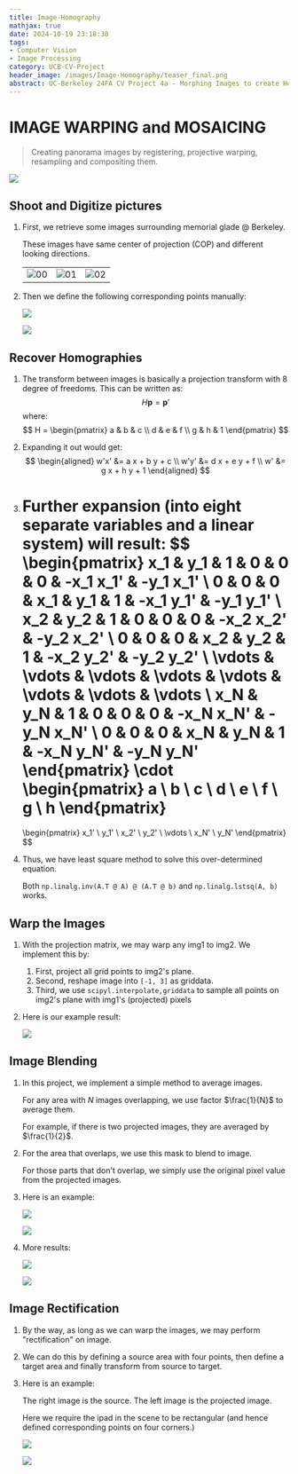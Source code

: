 ```yaml
---
title: Image-Homography
mathjax: true
date: 2024-10-19 23:18:38
tags:
- Computer Vision
- Image Processing
category: UCB-CV-Project
header_image: /images/Image-Homography/teaser_final.png
abstract: UC-Berkeley 24FA CV Project 4a - Morphing Images to create Homography.
---
```


# IMAGE WARPING and MOSAICING

> Creating panorama images by registering, projective warping, resampling and compositing them.

![](/images/Image-Homography/final.png)

## Shoot and Digitize pictures

1. First, we retrieve some images surrounding memorial glade @ Berkeley.

   These images have same center of projection (COP) and different looking directions.

   <table>
      <tr>
        <td><img src="/images/Image-Homography/00.jpg" alt="00"></td>
        <td><img src="/images/Image-Homography/01.jpg" alt="01"></td>
        <td><img src="/images/Image-Homography/02.jpg" alt="02"></td>
      </tr>
    </table>

2. Then we define the following corresponding points manually:

   ![](/images/Image-Homography/corr1.png)

   ![](/images/Image-Homography/corr2.png)

## Recover Homographies

1. The transform between images is basically a projection transform with 8 degree of freedoms. This can be written as:
   $$
   H \mathbf{p} = \mathbf{p}'
   $$
   where:
   $$
   H = 
   \begin{pmatrix}
   a & b & c \\
   d & e & f \\
   g & h & 1
   \end{pmatrix}
   $$

2. Expanding it out would get:
   $$
   \begin{aligned}
   w'x' &= a x + b y + c \\
   w'y' &= d x + e y + f \\
   w' &= g x + h y + 1
   \end{aligned}
   $$

3. Further expansion (into eight separate variables and a linear system) will result:
   $$
   \begin{pmatrix}
   x_1 & y_1 & 1 & 0 & 0 & 0 & -x_1 x_1' & -y_1 x_1' \\
   0 & 0 & 0 & x_1 & y_1 & 1 & -x_1 y_1' & -y_1 y_1' \\
   x_2 & y_2 & 1 & 0 & 0 & 0 & -x_2 x_2' & -y_2 x_2' \\
   0 & 0 & 0 & x_2 & y_2 & 1 & -x_2 y_2' & -y_2 y_2' \\
   \vdots & \vdots & \vdots & \vdots & \vdots & \vdots & \vdots & \vdots \\
   x_N & y_N & 1 & 0 & 0 & 0 & -x_N x_N' & -y_N x_N' \\
   0 & 0 & 0 & x_N & y_N & 1 & -x_N y_N' & -y_N y_N'
   \end{pmatrix}
   \cdot
   \begin{pmatrix}
   a \\
   b \\
   c \\
   d \\
   e \\
   f \\
   g \\
   h
   \end{pmatrix}
   =
   \begin{pmatrix}
   x_1' \\
   y_1' \\
   x_2' \\
   y_2' \\
   \vdots \\
   x_N' \\
   y_N'
   \end{pmatrix}
   $$

4. Thus, we have least square method to solve this over-determined equation.

   Both `np.linalg.inv(A.T @ A) @ (A.T @ b)` and `np.linalg.lstsq(A, b)` works.

## Warp the Images

1. With the projection matrix, we may warp any img1 to img2. We implement this by: 

   1. First, project all grid points to img2's plane.
   2. Second, reshape image into `[-1, 3]` as griddata.
   3. Third, we use `scipyl.interpolate,griddata` to sample all points on img2's plane with img1's (projected) pixels

2. Here is our example result:

   ![](/images/Image-Homography/image-20241019223834635.png)

## Image Blending

1. In this project, we implement a simple method to average images.

   For any area with $N$ images overlapping, we use factor $\frac{1}{N}$ to average them.

   For example, if there is two projected images, they are averaged by $\frac{1}{2}$.

2. For the area that overlaps, we use this mask to blend to image. 

   For those parts that don't overlap, we simply use the original pixel value from the projected images.

3. Here is an example:

   ![](/images/Image-Homography/partialFinal.png)

   ![](/images/Image-Homography/final.png)

4. More results:

   ![](/images/Image-Homography/image-20241020012614510.png)

   ![](/images/Image-Homography/image-20241020012625562.png)

## Image Rectification

1. By the way, as long as we can warp the images, we may perform "rectification" on image.

2. We can do this by defining a source area with four points, then define a target area and finally transform from source to target.

3. Here is an example:

   The right image is the source. The left image is the projected image.

   Here we require the ipad in the scene to be rectangular (and hence defined corresponding points on four corners.)

   ![](/images/Image-Homography/image-20241020012710902.png)

   ![](/images/Image-Homography/image-20241020012716590.png)
